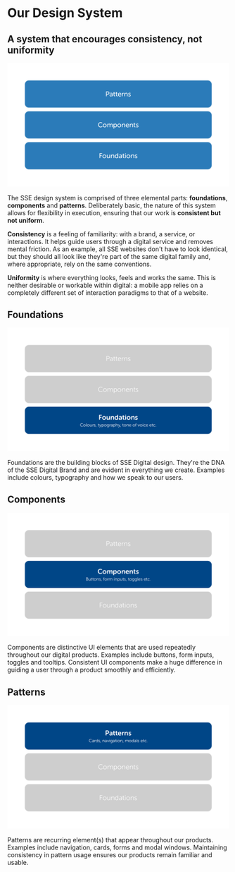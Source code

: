 # Our Design System

## A system that encourages consistency, not uniformity

![](.gitbook/assets/structure-overview.png)

The SSE design system is comprised of three elemental parts: **foundations**, **components** and **patterns**. Deliberately basic, the nature of this system allows for flexibility in execution, ensuring that our work is **consistent but not uniform**.

**Consistency** is a feeling of familiarity: with a brand, a service, or interactions. It helps guide users through a digital service and removes mental friction. As an example, all SSE websites don't have to look identical, but they should all look like they're part of the same digital family and, where appropriate, rely on the same conventions.

**Uniformity** is where everything looks, feels and works the same. This is neither desirable or workable within digital: a mobile app relies on a completely different set of interaction paradigms to that of a website.

## Foundations

![](.gitbook/assets/structure-foundations.png)

Foundations are the building blocks of SSE Digital design. They're the DNA of the SSE Digital Brand and are evident in everything we create. Examples include colours, typography and how we speak to our users.

## Components

![](.gitbook/assets/structure-components.png)

Components are distinctive UI elements that are used repeatedly throughout our digital products. Examples include buttons, form inputs, toggles and tooltips. Consistent UI components make a huge difference in guiding a user through a product smoothly and efficiently.

## Patterns

![](.gitbook/assets/structure-patterns.png)

Patterns are recurring element\(s\) that appear throughout our products. Examples include navigation, cards, forms and modal windows. Maintaining consistency in pattern usage ensures our products remain familiar and usable.  
  
  
  



